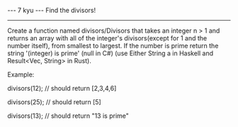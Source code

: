 --- 7 kyu --- Find the divisors!

------

Create a function named divisors/Divisors that takes an integer n > 1 and returns an array with all of the integer's divisors(except for 1 and the number itself), from smallest to largest. If the number is prime return the string '(integer) is prime' (null in C#) (use Either String a in Haskell and Result<Vec<u32>, String> in Rust).

Example:

divisors(12); // should return [2,3,4,6]

divisors(25); // should return [5]

divisors(13); // should return "13 is prime"